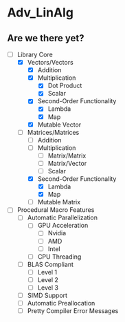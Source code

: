 # Adv_LinAlg

## Are we there yet?

- [ ] Library Core
    - [X] Vectors/Vectors
        - [X] Addition
        - [X] Multiplication
            - [X] Dot Product
            - [X] Scalar
        - [X] Second-Order Functionality
            - [X] Lambda
            - [X] Map
        - [X] Mutable Vector
    - [ ] Matrices/Matrices
        - [ ] Addition
        - [ ] Multiplication
            - [ ] Matrix/Matrix
            - [ ] Matrix/Vector
            - [ ] Scalar
        - [X] Second-Order Functionality
            - [X] Lambda
            - [X] Map
        - [ ] Mutable Matrix

- [ ] Procedural Macro Features
    - [ ] Automatic Parallelization
        - [ ] GPU Acceleration
            - [ ] Nvidia
            - [ ] AMD
            - [ ] Intel
        - [ ] CPU Threading
    - [ ] BLAS Compliant
        - [ ] Level 1
        - [ ] Level 2
        - [ ] Level 3
    - [ ] SIMD Support
    - [ ] Automatic Preallocation
    - [ ] Pretty Compiler Error Messages